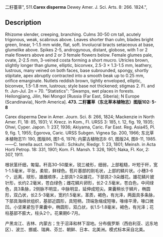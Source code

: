 二籽薹草",
511.**Carex disperma** Dewey Amer. J. Sci. Arts. 8: 266. 1824.",

## Description
Rhizome slender, creeping, branching. Culms 30-50 cm tall, acutely trigonous, weak, scabrous above. Leaves shorter than culm, blades bright green, linear, 1-1.5 mm wide, flat, soft. Involucral bracts setaceous at base, glumelike above. Spikes 2-5, androgynous, distant, globose, with 1 or 2 male flowers above and 2 or 3 female flowers below. Female glumes pale, ovate, 2-2.5 mm, 3-veined costa forming a short mucro. Utricles brown, slightly longer than glume, elliptic, biconvex, 2.5-3 × 1.3-1.5 mm, leathery, lustrous, many veined on both faces, base subrounded, spongy, shortly stipitate, apex abruptly contracted into a smooth beak up to 0.25 mm, orifice emarginate. Nutlets reddish brown, tightly enveloped, elliptic, biconvex, 1.5-1.8 mm, lustrous; style base not thickened; stigmas 2. Fl. and fr. Jun-Jul. 2*n* = 70.
  "Statistics": "Swamps, wet places in forests. Heilongjiang, Jilin, Nei Mongol [Russia (Far East, Siberia); N Europe (Scandinavia), North America].
**473. 二籽薹草（东北草本植物志）图版102: 5-8**

Carex disperma Dew in Amer. Journ. Sci. 8: 266, 1824; Mackenzie in North Amer. Fl, 18: 85, 1931; V. Krecz. in Kom., Fl. URSS 3: 185, t. 12, fig. 19, 1935; Ohwi, Cyper. Japon. 1: 237, 1936; Akiyama, Caric. Far East. Reg. Asia45, Pl. 9, fig. 1, 1955; Egorova, Caric. URSS Subgen. Vignea Sp. 200, 1966; 东北草本植物志11: 190, 图版86, 图1-6, 1976; 内蒙古植物志8: 61, 图版24, 图8-11, 1985. ——C. tenella auct. non Thuill.: Schkuhr, Riedgr. 1: 23, 1801; Meinsh. in Acta Horti Petrop. 18: 331, 1901; Kom. Fl. Mansh. 1: 326, 1901; Naka, Fl. Kor, 2: 307, 1911.

根状茎纤细，匍匐。秆高30-50厘米，锐三棱形，细弱，上部粗糙，叶短于秆，宽1-1.5毫米，平张，柔软，鲜绿色。苞片基部的刚毛状，上部的鳞片状。小穗3-6个，远离，球形，雄雌顺序，上部具1-2朵雄花，下部具2-3朵雌花。雄花鳞片披针形，长约2.2毫米，苍白绿色；雌花鳞片卵形，长2-2.5毫米，苍白色，中间绿色，具3条脉，2侧脉不明显，中脉明显，延伸成短尖。果囊稍长于鳞片，椭圆形，双凸状，长2.5-3毫米，宽约1.5毫米，革质，褐色，有光泽，两面具多条脉，下部具海绵状组织，基部近圆形，具短柄，顶端急缩成短喙，喙缘平滑，喙口微凹。小坚果紧包于果囊中，椭圆形，双凸状，长1.5-1.8毫米，褐色，有光泽；花柱基部不膨大，柱头2个。花果期6-7月。

产黑龙江、吉林、内蒙古；生于沼泽和林下湿地。分布俄罗斯（西伯利亚、远东地区）、波兰、挪威、瑞典、芬兰、朝鲜、日本、北美洲。模式标本采自北美。
